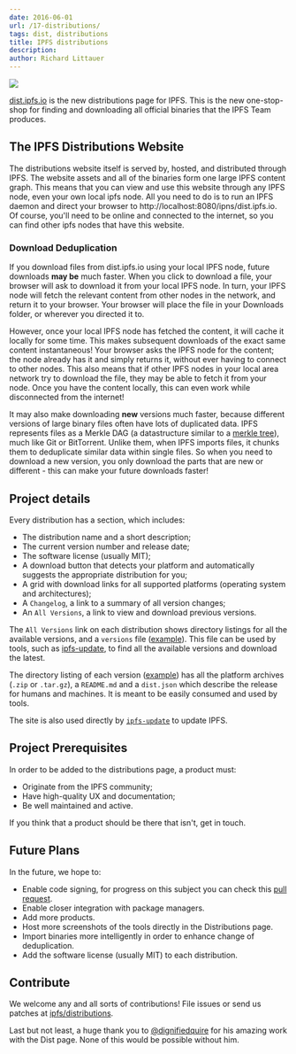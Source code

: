 ```yaml
---
date: 2016-06-01
url: /17-distributions/
tags: dist, distributions
title: IPFS distributions
description:
author: Richard Littauer
---
```


[![](img/screenshot.png)](https://dist.ipfs.io/)

[dist.ipfs.io](https://dist.ipfs.io/) is the new distributions page for IPFS. This is the new one-stop-shop for finding and downloading all official binaries that the IPFS Team produces.

## The IPFS Distributions Website

The distributions website itself is served by, hosted, and distributed through IPFS. The website assets and all of the binaries form one large IPFS content graph. This means that you can view and use this website through any IPFS node, even your own local ipfs node. All you need to do is to run an IPFS daemon and direct your browser to http://localhost:8080/ipns/dist.ipfs.io. Of course, you'll need to be online and connected to the internet, so you can find other ipfs nodes that have this website.

### Download Deduplication

If you download files from dist.ipfs.io using your local IPFS node, future downloads **may be** much faster. When you click to download a file, your browser will ask to download it from your local IPFS node. In turn, your IPFS node will fetch the relevant content from other nodes in the network, and return it to your browser. Your browser will place the file in your Downloads folder, or wherever you directed it to.

However, once your local IPFS node has fetched the content, it will cache it locally for some time. This makes subsequent downloads of the exact same content instantaneous! Your browser asks the IPFS node for the content; the node already has it and simply returns it, without ever having to connect to other nodes. This also means that if other IPFS nodes in your local area network try to download the file, they may be able to fetch it from your node. Once you have the content locally, this can even work while disconnected from the internet!

It may also make downloading **new** versions much faster, because different versions of large binary files often have lots of duplicated data. IPFS represents files as a Merkle DAG (a datastructure similar to a [merkle tree](https://en.wikipedia.org/wiki/Merkle_tree)), much like Git or BitTorrent. Unlike them, when IPFS imports files, it chunks them to deduplicate similar data within single files. So when you need to download a new version, you only download the parts that are new or different - this can make your future downloads faster!

## Project details

Every distribution has a section, which includes:

- The distribution name and a short description;
- The current version number and release date;
- The software license (usually MIT);
- A download button that detects your platform and automatically suggests the appropriate distribution for you;
- A grid with download links for all supported platforms (operating system and architectures);
- A `Changelog`, a link to a summary of all version changes;
- An `All Versions`, a link to view and download previous versions.

The `All Versions` link on each distribution shows directory listings for all the available versions, and a `versions` file ([example](https://dist.ipfs.io/go-ipfs/versions)). This file can be used by tools, such as [ipfs-update](https://dist.ipfs.io/#ipfs-update), to find all the available versions and download the latest.

The directory listing of each version ([example](https://dist.ipfs.io/go-ipfs/v0.3.11)) has all the platform archives (`.zip` or `.tar.gz`), a `README.md` and a `dist.json` which describe the release for humans and machines. It is meant to be easily consumed and used by tools.

The site is also used directly by [`ipfs-update`](https://github.com/ipfs/ipfs-update) to update IPFS.

## Project Prerequisites

In order to be added to the distributions page, a product must:

- Originate from the IPFS community;
- Have high-quality UX and documentation;
- Be well maintained and active.

If you think that a product should be there that isn't, get in touch.

## Future Plans

In the future, we hope to:

- Enable code signing, for progress on this subject you can check this [pull request](https://github.com/ipfs/distributions/pull/51).
- Enable closer integration with package managers.
- Add more products.
- Host more screenshots of the tools directly in the Distributions page.
- Import binaries more intelligently in order to enhance change of deduplication.
- Add the software license (usually MIT) to each distribution.

## Contribute

We welcome any and all sorts of contributions! File issues or send us patches at [ipfs/distributions](https://github.com/ipfs/distributions).

Last but not least, a huge thank you to [@dignifiedquire](https://github.com/dignifiedquire) for his amazing work with the Dist page. None of this would be possible without him.
